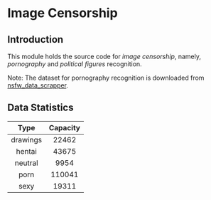 # Image Censorship
## Introduction
This module holds the source code for _image censorship_, namely, _pornography_ and _political figures_ recognition.

Note: The dataset for pornography recognition is downloaded from [nsfw_data_scrapper](https://github.com/alexkimxyz/nsfw_data_scrapper.git). 

## Data Statistics
| Type | Capacity |
| :---: |:---: |
| drawings | 22462 |
| hentai | 43675 |
| neutral | 9954 |
| porn | 110041 |
| sexy | 19311 |

